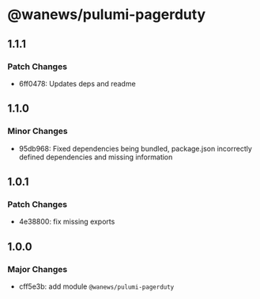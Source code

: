 # @wanews/pulumi-pagerduty

## 1.1.1

### Patch Changes

- 6ff0478: Updates deps and readme

## 1.1.0

### Minor Changes

- 95db968: Fixed dependencies being bundled, package.json incorrectly defined dependencies and missing information

## 1.0.1

### Patch Changes

- 4e38800: fix missing exports

## 1.0.0

### Major Changes

- cff5e3b: add module `@wanews/pulumi-pagerduty`
